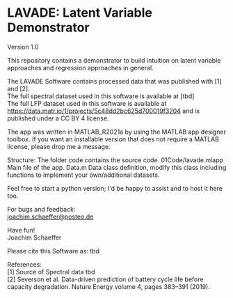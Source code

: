# LAVADE: Latent Variable Demonstrator
Version 1.0

This repository contains a demonstrator to build intuition on latent variable approaches and regression approaches in general.

The LAVADE Software contains processed data that was published with [1] and [2]. <br />
The full spectral dataset used in this software is available at [tbd] <br />
The full LFP dataset used in this software is available at https://data.matr.io/1/projects/5c48dd2bc625d700019f3204 and is published under a CC BY 4 license. <br />

The app was written in MATLAB_R2021a by using the MATLAB app designer toolbox.
If you want an installable version that does not require a MATLAB license, please drop me a message. 

Structure: The folder code contains the source code. 
01Code/lavade.mlapp Main file of the app. 
Data.m Data class definition, modify this class including functions to implement your own/additional datasets. 

Feel free to start a python version; I'd be happy to assist and to host it here too. 

For bugs and feedback: <br />
joachim.schaeffer@posteo.de

Have fun!<br />
Joachim Schaeffer

Please cite this Software as: 
tbd

References: <br />
[1] Source of Spectral data tbd <br />
[2] Severson et al. Data-driven prediction of battery cycle life before capacity degradation. Nature Energy volume 4, pages 383–391 (2019). <br />

